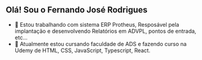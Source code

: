 ## Olá! Sou o Fernando José Rodrigues


- 🔭 Estou trabalhando com sistema ERP Protheus, Resposável pela implantação e desenvolvendo Relatórios em ADVPL, pontos de entrada, etc...
- 🌱 Atualmente estou cursando faculdade de ADS e fazendo curso na Udemy de HTML, CSS, JavaScript, Typescript, React.
